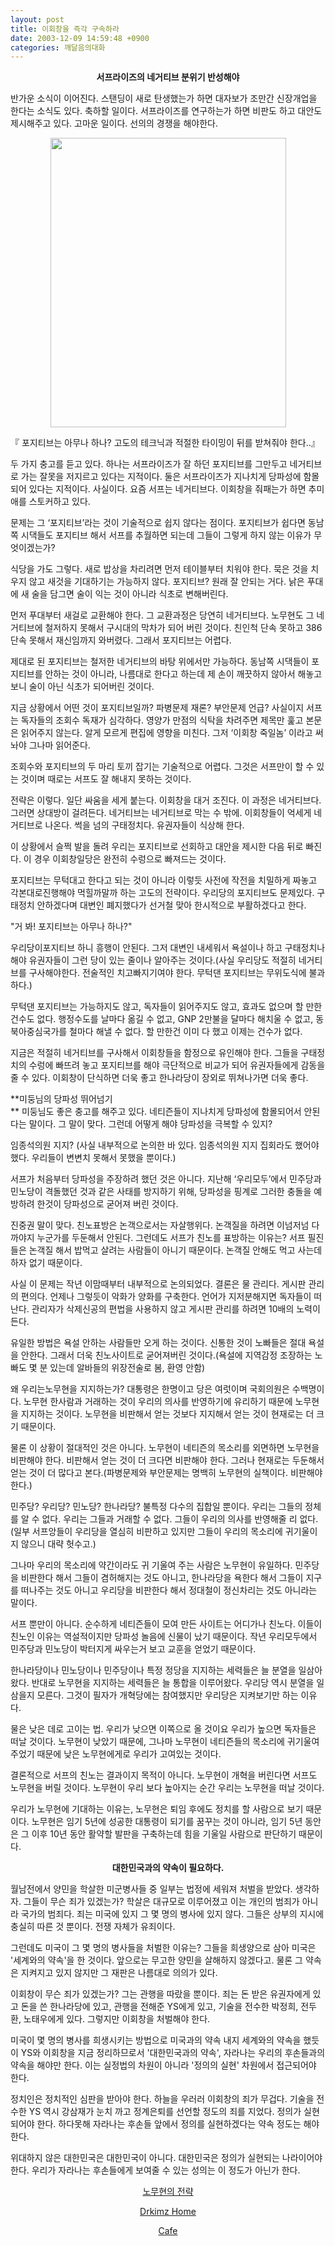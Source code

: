 ```yaml
---
layout: post
title: 이회창을 즉각 구속하라
date: 2003-12-09 14:59:48 +0900
categories: 깨달음의대화
---
```

<p align="center">
  <b>서프라이즈의 네거티브 분위기 반성해야</b>
</p>

반가운 소식이 이어진다. 스탠딩이 새로 탄생했는가 하면 대자보가 조만간 신장개업을 한다는 소식도 있다. 축하할 일이다. 서프라이즈를 연구하는가 하면 비판도 하고 대안도 제시해주고 있다. 고마운 일이다. 선의의 경쟁을 해야한다. 

<p align="center">
  <img src="http://drkimz.com/technote/board/private/upimg/1070948811.jpg" width="377" height="463" border="0" />
</p>

<p align="left">
  『 포지티브는 아무나 하나? 고도의 테크닉과 적절한 타이밍이 뒤를 받쳐줘야 한다..』
</p>

두 가지 충고를 듣고 있다. 하나는 서프라이즈가 잘 하던 포지티브를 그만두고 네거티브로 가는 잘못을 저지르고 있다는 지적이다. 둘은 서프라이즈가 지나치게 당파성에 함몰되어 있다는 지적이다. 사실이다. 요즘 서프는 네거티브다. 이회창을 줘패는가 하면 추미애를 스토커하고 있다. 

문제는 그 ‘포지티브’라는 것이 기술적으로 쉽지 않다는 점이다. 포지티브가 쉽다면 동남쪽 시댁들도 포지티브 해서 서프를 추월하면 되는데 그들이 그렇게 하지 않는 이유가 무엇이겠는가?

식당을 가도 그렇다. 새로 밥상을 차리려면 먼저 테이블부터 치워야 한다. 묵은 것을 치우지 않고 새것을 기대하기는 가능하지 않다. 포지티브? 원래 잘 안되는 거다. 낡은 푸대에 새 술을 담그면 술이 익는 것이 아니라 식초로 변해버린다. 

먼저 푸대부터 새걸로 교환해야 한다. 그 교환과정은 당연히 네거티브다. 노무현도 그 네거티브에 철저하지 못해서 구시대의 막차가 되어 버린 것이다. 친인척 단속 못하고 386 단속 못해서 재신임까지 와버렸다. 그래서 포지티브는 어렵다. 

제대로 된 포지티브는 철저한 네거티브의 바탕 위에서만 가능하다. 동남쪽 시댁들이 포지티브를 안하는 것이 아니라, 나름대로 한다고 하는데 제 손이 깨끗하지 않아서 해놓고 보니 술이 아닌 식초가 되어버린 것이다. 

지금 상황에서 어떤 것이 포지티브일까? 파병문제 재론? 부안문제 언급? 사실이지 서프는 독자들의 조회수 독재가 심각하다. 영양가 만점의 식탁을 차려주면 제목만 훑고 본문은 읽어주지 않는다. 알게 모르게 편집에 영향을 미친다. 그저 ‘이회창 죽일놈’ 이라고 써놔야 그나마 읽어준다. 

조회수와 포지티브의 두 마리 토끼 잡기는 기술적으로 어렵다. 그것은 서프만이 할 수 있는 것이며 때로는 서프도 잘 해내지 못하는 것이다. 

전략은 이렇다. 일단 싸움을 세게 붙는다. 이회창을 대거 조진다. 이 과정은 네거티브다. 그러면 상대방이 걸려든다. 네거티브는 네거티브로 막는 수 밖에. 이회창들이 억세게 네거티브로 나온다. 썩을 넘의 구태정치다. 유권자들이 식상해 한다. 

이 상황에서 슬쩍 발을 돌려 우리는 포지티브로 선회하고 대안을 제시한 다음 뒤로 빠진다. 이 경우 이회창일당은 완전히 수렁으로 빠져드는 것이다. 

포지티브는 무턱대고 한다고 되는 것이 아니라 이렇듯 사전에 작전을 치밀하게 짜놓고 각본대로진행해야 먹힐까말까 하는 고도의 전략이다. 우리당의 포지티브도 문제있다. 구태정치 안하겠다며 대변인 폐지했다가 선거철 맞아 한시적으로 부활하겠다고 한다. 

"거 봐! 포지티브는 아무나 하나?"

우리당이포지티브 하니 흥행이 안된다. 그저 대변인 내세워서 욕설이나 하고 구태정치나 해야 유권자들이 그런 당이 있는 줄이나 알아주는 것이다.(사실 우리당도 적절히 네거티브를 구사해야한다. 전술적인 치고빠지기여야 한다. 무턱댄 포지티브는 무위도식에 불과하다.) 

무턱댄 포지티브는 가능하지도 않고, 독자들이 읽어주지도 않고, 효과도 없으며 할 만한 건수도 없다. 행정수도를 날마다 옮길 수 없고, GNP 2만불을 달마다 해치울 수 없고, 동북아중심국가를 철마다 해낼 수 없다. 할 만한건 이미 다 했고 이제는 건수가 없다. 

지금은 적절히 네거티브를 구사해서 이회창들을 함정으로 유인해야 한다. 그들을 구태정치의 수렁에 빠뜨려 놓고 포지티브를 해야 극단적으로 비교가 되어 유권자들에게 감동을 줄 수 있다. 이회창이 단식하면 더욱 좋고 한나라당이 장외로 뛰쳐나가면 더욱 좋다. 

**미둥님의 당파성 뛰어넘기  
** 미둥님도 좋은 충고를 해주고 있다. 네티즌들이 지나치게 당파성에 함몰되어서 안된다는 말이다. 그 말이 맞다. 그런데 어떻게 해야 당파성을 극복할 수 있지? 

임종석의원 지지? (사실 내부적으로 논의한 바 있다. 임종석의원 지지 집회라도 했어야 했다. 우리들이 변변치 못해서 못했을 뿐이다.)

서프가 처음부터 당파성을 주장하려 했던 것은 아니다. 지난해 ‘우리모두’에서 민주당과 민노당이 격돌했던 것과 같은 사태를 방지하기 위해, 당파성을 핑계로 그러한 충돌을 예방하려 한것이 당파성으로 굳어져 버린 것이다. 

진중권 말이 맞다. 친노표방은 논객으로서는 자살행위다. 논객질을 하려면 이넘저넘 다 까야지 누군가를 두둔해서 안된다. 그런데도 서프가 친노를 표방하는 이유는? 서프 필진들은 논객질 해서 밥먹고 살려는 사람들이 아니기 때문이다. 논객질 안해도 먹고 사는데 하자 없기 때문이다. 

사실 이 문제는 작년 이맘때부터 내부적으로 논의되었다. 결론은 물 관리다. 게시판 관리의 편의다. 언제나 그렇듯이 악화가 양화를 구축한다. 언어가 지저분해지면 독자들이 떠난다. 관리자가 삭제신공의 편법을 사용하지 않고 게시판 관리를 하려면 10배의 노력이 든다. 

유일한 방법은 욕설 안하는 사람들만 오게 하는 것이다. 신통한 것이 노빠들은 절대 욕설을 안한다. 그래서 더욱 친노사이트로 굳어져버린 것이다.(욕설에 지역감정 조장하는 노빠도 몇 분 있는데 알바들의 위장전술로 봄, 환영 안함)

왜 우리는노무현을 지지하는가? 대통령은 한명이고 당은 여럿이며 국회의원은 수백명이다. 노무현 한사람과 거래하는 것이 우리의 의사를 반영하기에 유리하기 때문에 노무현을 지지하는 것이다. 노무현을 비판해서 얻는 것보다 지지해서 얻는 것이 현재로는 더 크기 때문이다. 

물론 이 상황이 절대적인 것은 아니다. 노무현이 네티즌의 목소리를 외면하면 노무현을 비판해야 한다. 비판해서 얻는 것이 더 크다면 비판해야 한다. 그러나 현재로는 두둔해서 얻는 것이 더 많다고 본다.(파병문제와 부안문제는 명백히 노무현의 실책이다. 비판해야 한다.) 

민주당? 우리당? 민노당? 한나라당? 불특정 다수의 집합일 뿐이다. 우리는 그들의 정체를 알 수 없다. 우리는 그들과 거래할 수 없다. 그들이 우리의 의사를 반영해줄 리 없다.(일부 서프앙들이 우리당을 열심히 비판하고 있지만 그들이 우리의 목소리에 귀기울이지 않으니 대략 헛수고.)

그나마 우리의 목소리에 약간이라도 귀 기울여 주는 사람은 노무현이 유일하다. 민주당을 비판한다 해서 그들이 겸허해지는 것도 아니고, 한나라당을 욕한다 해서 그들이 지구를 떠나주는 것도 아니고 우리당을 비판한다 해서 정대철이 정신차리는 것도 아니라는 말이다. 

서프 뿐만이 아니다. 순수하게 네티즌들이 모여 만든 사이트는 어디가나 친노다. 이들이 친노인 이유는 역설적이지만 당파성 놀음에 신물이 났기 때문이다. 작년 우리모두에서 민주당과 민노당이 박터지게 싸우는거 보고 교훈을 얻었기 때문이다. 

한나라당이나 민노당이나 민주당이나 특정 정당을 지지하는 세력들은 늘 분열을 일삼아 왔다. 반대로 노무현을 지지하는 세력들은 늘 통합을 이루어왔다. 우리당 역시 분열을 일삼을지 모른다. 그것이 필자가 개혁당에는 참여했지만 우리당은 지켜보기만 하는 이유다. 

물은 낮은 데로 고이는 법. 우리가 낮으면 이쪽으로 올 것이요 우리가 높으면 독자들은 떠날 것이다. 노무현이 낮았기 때문에, 그나마 노무현이 네티즌들의 목소리에 귀기울여 주었기 때문에 낮은 노무현에게로 우리가 고여있는 것이다. 

결론적으로 서프의 친노는 결과이지 목적이 아니다. 노무현이 개혁을 버린다면 서프도 노무현을 버릴 것이다. 노무현이 우리 보다 높아지는 순간 우리는 노무현을 떠날 것이다. 

우리가 노무현에 기대하는 이유는, 노무현은 퇴임 후에도 정치를 할 사람으로 보기 때문이다. 노무현은 임기 5년에 성공한 대통령이 되기를 꿈꾸는 것이 아니라, 임기 5년 동안은 그 이후 10년 동안 활약할 발판을 구축하는데 힘을 기울일 사람으로 판단하기 때문이다. 

<p align="center">
  <b>대한민국과의 약속이 필요하다.</b>
</p>

월남전에서 양민을 학살한 미군병사들 중 일부는 법정에 세워져 처벌을 받았다. 생각하자. 그들이 무슨 죄가 있겠는가? 학살은 대규모로 이루어졌고 이는 개인의 범죄가 아니라 국가의 범죄다. 죄는 미국에 있지 그 몇 명의 병사에 있지 않다. 그들은 상부의 지시에 충실히 따른 것 뿐이다. 전쟁 자체가 유죄이다.

그런데도 미국이 그 몇 명의 병사들을 처벌한 이유는? 그들을 희생양으로 삼아 미국은 '세계와의 약속'을 한 것이다. 앞으로는 무고한 양민을 살해하지 않겠다고. 물론 그 약속은 지켜지고 있지 않지만 그 재판은 나름대로 의의가 있다. 

이회창이 무슨 죄가 있겠는가? 그는 관행을 따랐을 뿐이다. 죄는 돈 받은 유권자에게 있고 돈을 쓴 한나라당에 있고, 관행을 전해준 YS에게 있고, 기술을 전수한 박정희, 전두환, 노태우에게 있다. 그렇지만 이회창을 처벌해야 한다.

미국이 몇 명의 병사를 희생시키는 방법으로 미국과의 약속 내지 세계와의 약속을 했듯이 YS와 이회창을 지금 정리하므로서 '대한민국과의 약속', 자라나는 우리의 후손들과의 약속을 해야만 한다. 이는 실정법의 차원이 아니라 '정의의 실현' 차원에서 접근되어야 한다. 

정치인은 정치적인 심판을 받아야 한다. 하늘을 우러러 이회창의 죄가 무겁다. 기술을 전수한 YS 역시 강삼재가 눈치 까고 정계은퇴를 선언할 정도의 죄를 지었다. 정의가 실현되어야 한다. 하다못해 자라나는 후손들 앞에서 정의를 실현하겠다는 약속 정도는 해야한다. 

위대하지 않은 대한민국은 대한민국이 아니다. 대한민국은 정의가 실현되는 나라이어야 한다. 우리가 자라나는 후손들에게 보여줄 수 있는 성의는 이 정도가 아닌가 한다. 

<p align="center">
  <a href="http://drkimz.com/technote/main.cgi?board=kimgu" target="new">노무현의 전략</a>
</p>

<p align="center">
  <a href="http:///" target="new">Drkimz Home</a>
</p>

<p align="center">
  <a href="http://cafe.daum.net/drkims" target="new">Cafe</a>
</p>